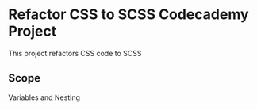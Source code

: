 # Refactor CSS to SCSS Codecademy Project

This project refactors CSS code to SCSS

## Scope

Variables and Nesting
